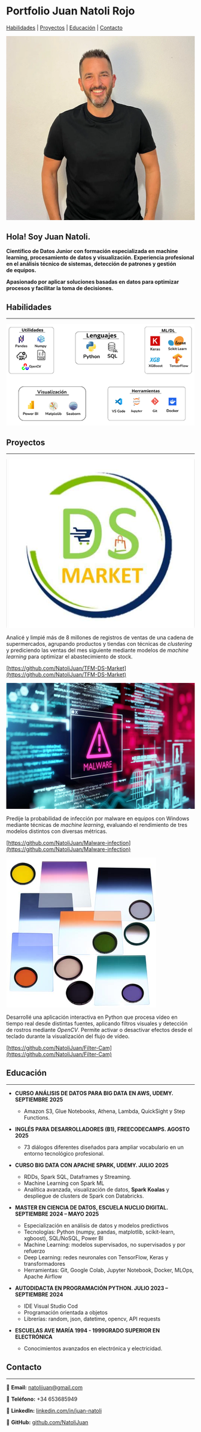 
# Portfolio Juan Natoli Rojo

[Habilidades](#Habilidades) | [Proyectos](#Proyectos) | [Educación](#Educación) | [Contacto](#Contacto)


![Imagen de WhatsApp 2024-09-13 a las 19.29.39_4529d2b9.jpg](33eacd50-0f45-482b-962d-1836215c1b3e.png)

## Hola! Soy Juan Natoli.

**Científico de Datos Junior con formación especializada en machine learning, procesamiento de datos y visualización. Experiencia profesional en el análisis técnico de sistemas, detección de patrones y gestión de equipos.** 

**Apasionado por aplicar soluciones basadas en datos para optimizar procesos y facilitar la toma de decisiones.**

<aside>

# Habilidades

---

</aside>

![Captura de pantalla 2025-10-19 215155.png](Captura_de_pantalla_2025-10-19_215155.png)

<aside>

# Proyectos

---

</aside>

![image5-h_mgtptvsy.jpg](image5-h_mgtptvsy.jpg)

Analicé y limpié más de 8 millones de registros de ventas de una cadena de supermercados, agrupando productos y tiendas con técnicas de *clustering* y prediciendo las ventas del mes siguiente mediante modelos de *machine learning* para optimizar el abastecimiento de stock.

                                                                                                           

[https://github.com/NatoliJuan/TFM-DS-Market](https://github.com/NatoliJuan/TFM-DS-Market)

![image17-h_mgtq6a7s.jpg](image17-h_mgtq6a7s.jpg)

                                                    

Predije la probabilidad de infección por malware en equipos con Windows mediante técnicas de *machine learning*, evaluando el rendimiento de tres modelos distintos con diversas métricas.

                                                                                                                                                                              

                                      

[https://github.com/NatoliJuan/Malware-infection](https://github.com/NatoliJuan/Malware-infection)

![filtros02.jpg](filtros02.jpg)

Desarrollé una aplicación interactiva en Python que procesa vídeo en tiempo real desde distintas fuentes, aplicando filtros visuales y detección de rostros mediante *OpenCV*. Permite activar o desactivar efectos desde el teclado durante la visualización del flujo de vídeo.

                                                      

[https://github.com/NatoliJuan/Filter-Cam](https://github.com/NatoliJuan/Filter-Cam)

<aside>

# Educación

---

</aside>

- **CURSO ANÁLISIS DE DATOS PARA BIG DATA EN AWS, UDEMY.  SEPTIEMBRE 2025**
    - Amazon S3, Glue Notebooks, Athena, Lambda, QuickSight y Step Functions.
    
- **INGLÉS PARA DESARROLLADORES (B1), FREECODECAMPS.  AGOSTO 2025**
    - 73 diálogos diferentes diseñados para ampliar vocabulario en un entorno tecnológico profesional.
- **CURSO BIG DATA CON APACHE SPARK, UDEMY.  JULIO 2025**
    - RDDs, Spark SQL, Dataframes y Streaming.
    - Machine Learning con Spark ML
    - Analítica avanzada, visualización de datos, **Spark Koalas** y despliegue de clusters de Spark con Databricks.
- **MASTER EN CIENCIA DE DATOS, ESCUELA NUCLIO DIGITAL.  SEPTIEMBRE 2024 – MAYO 2025**
    - Especialización en análisis de datos y modelos predictivos
    - Tecnologías: Python (numpy, pandas, matplotlib, scikit-learn, xgboost), SQL/NoSQL, Power BI
    - Machine Learning: modelos supervisados, no supervisados y por refuerzo
    - Deep Learning: redes neuronales con TensorFlow, Keras y transformadores
    - Herramientas: Git, Google Colab, Jupyter Notebook, Docker, MLOps, Apache Airflow
- **AUTODIDACTA EN PROGRAMACIÓN PYTHON.  JULIO 2023 – SEPTIEMBRE 2024**
    - IDE Visual Studio Cod
    - Programación orientada a objetos
    - Librerías: random, json, datetime, opencv, API requests
- **ESCUELAS AVE MARÍA 1994 - 1999GRADO SUPERIOR EN ELECTRÓNICA**
    - Conocimientos avanzados en electrónica y electricidad.

<aside>

# Contacto

---

</aside>

📧 **Email:** natolijuan@gmail.com

📱 **Teléfono:** +34 653685949

💼 **LinkedIn:**  [linkedin.com/in/juan-natoli](https://www.linkedin.com/in/juan-natoli/)


🐙 **GitHub:**   [github.com/NatoliJuan](https://github.com/NatoliJuan)


